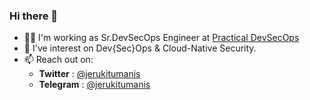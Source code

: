 ### Hi there 👋

- :man_technologist: I'm working as Sr.DevSecOps Engineer at [Practical DevSecOps](https://www.practical-devsecops.com/)
- 🔭 I've interest on Dev{Sec}Ops & Cloud-Native Security.
- 📫 Reach out on: 
  - **Twitter**  : [@jerukitumanis](https://twitter.com/jerukitumanis)
  - **Telegram** : [@jerukitumanis](https://t.me/jerukitumanis)
